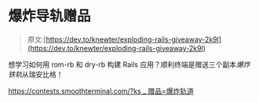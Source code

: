 # 爆炸导轨赠品

> 原文:[https://dev.to/knewter/exploding-rails-giveaway-2k9l](https://dev.to/knewter/exploding-rails-giveaway-2k9l)

想学习如何用 rom-rb 和 dry-rb 构建 Rails 应用？顺利终端是赠送三个副本*爆炸铁轨*从瑞安比格！

[https://contests.smoothterminal.com/?ks _ 赠品=爆炸轨道](https://contests.smoothterminal.com/?ks_giveaway=exploding-rails)